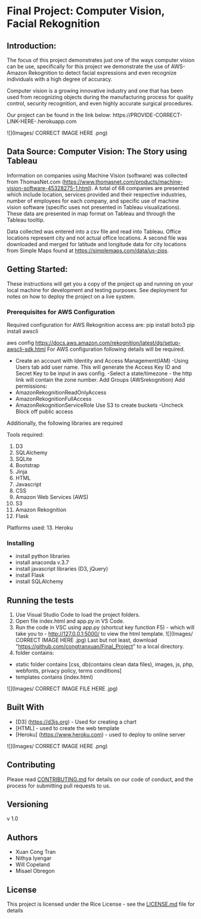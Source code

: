 # Final Project: Computer Vision, Facial Rekognition

## Introduction:

The focus of this project demonstrates just one of the ways computer vision can be use, specifically for this project we demonstrate the use of AWS-Amazon Rekognition to detect facial expressions and even recognize individuals with a high degree of accuracy. 

Computer vision is a growing innovative industry and one that has been used from recognizing objects during the manufacturing process for quality control, security recognition, and even highly accurate surgical procedures.   

Our project can be found in the link below:
https://PROVIDE-CORRECT-LINK-HERE-.herokuapp.com

![](Images/ CORRECT IMAGE HERE .png)

## Data Source: Computer Vision: The Story using Tableau
Information on companies using Machine Vision (software) was collected from ThomasNet.com (https://www.thomasnet.com/products/machine-vision-software-45328275-1.html). A total of 68 companies are presented which include location, services provided and their respective industries, number of employees for each company, and specific use of machine vision software (specific uses not presented in Tableau visualizations). These data are presented in map format on Tableau and through the Tableau tooltip.  

Data collected was entered into a csv file and read into Tableau. Office locations represent city and not actual office locations. A second file was downloaded and merged for latitude and longitude data for city locations from Simple Maps found at https://simplemaps.com/data/us-zips.




## Getting Started:

These instructions will get you a copy of the project up and running on your local machine for development and testing purposes. 
See deployment for notes on how to deploy the project on a live system.

### Prerequisites for AWS Configuration
Required configuration for AWS Rekognition access are:
pip install boto3
pip install awscli

aws config
https://docs.aws.amazon.com/rekognition/latest/dg/setup-awscli-sdk.html
For AWS configuration following details will be required.
- Create an account with Identity and Access Management(IAM)
-Using Users tab add user name. This will generate the Access Key ID and Secret Key to be input in aws config.
-Select a state/timezone - the http link will contain the zone number.
Add Groups (AWSrekognition)
Add permissions: 
- AmazonRekognitionReadOnlyAccess
- AmazonRekognitionFullAccess
- AmazonRekognitionServiceRole
Use S3 to create buckets
-Uncheck Block off public access

Additionally, the following libraries are required


Tools required:
1.	D3
2.	SQLAlchemy
3.	SQLite
4.	Bootstrap
5.	Jinja
6.	HTML
7.	Javascript
8.	CSS
9.	Amazon Web Services (AWS)
10.	S3
11.	Amazon Rekognition
12.	Flask

Platforms used:
13.	Heroku

### Installing

* install python libraries
* install anaconda v.3.7
* install javascript libraries (D3, jQuery)
* install Flask
* install SQLAlchemy


## Running the tests

1. Use Visual Studio Code to load the project folders.
2. Open file index.html and app.py in VS Code.
3. Run the code in VSC using app.py (shortcut key function F5) - which will take you to - http://127.0.0.1:5000/ to view the html template.
![](Images/ CORRECT IMAGE HERE .jpg)
Last but not least, download "https://github.com/congtranxuan/Final_Project" to a local directory.
1.  folder contains:
   - static folder contains [css, db(contains clean data files), images, js, php, webfonts, privacy policy, terms conditions]
   - templates contains (index.html)


![](Images/ CORRECT IMAGE FILE HERE .jpg)

## Built With

* [D3] (https://d3js.org) - Used for creating a chart
* [HTML]  - used to create the web template
* [Heroku] (https://www.heroku.com) - used to deploy to online server

![](Images/ CORRECT IMAGE HERE .png)

## Contributing

Please read [CONTRIBUTING.md](https://gist.github.com/PurpleBooth/b24679402957c63ec426) for details on our code of conduct, and the process for submitting pull requests to us.

## Versioning

v 1.0

## Authors

* Xuan Cong Tran
* Nithya Iyengar
* Will Copeland
* Misael Obregon

## License

This project is licensed under the Rice License - see the [LICENSE.md](LICENSE.md) file for details
